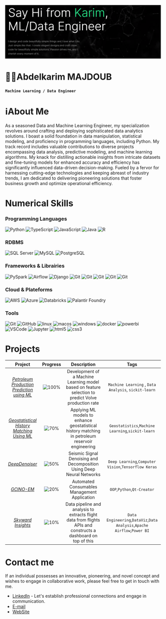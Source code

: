 <!--👋-Banner-->
<center><img alt="Header" src="https://github.com/KarimMAJDOUB/karimmajdoub/blob/main/cover.png"/></center>

# 🧑‍💻Abdelkarim MAJDOUB
**`Machine Learning / Data Engineer`**

# ℹ️About Me
As a seasoned Data and Machine Learning Engineer, my specialization revolves around crafting and deploying sophisticated data analytics solutions. I boast a solid foundation in data manipulation, statistical modeling, and proficiency in programming languages, including Python. My track record includes valuable contributions to diverse projects encompassing data analysis, predictive modeling, and machine learning algorithms. My knack for distilling actionable insights from intricate datasets and fine-tuning models for enhanced accuracy and efficiency has significantly influenced data-driven decision-making. Fueled by a fervor for harnessing cutting-edge technologies and keeping abreast of industry trends, I am dedicated to delivering pioneering solutions that foster business growth and optimize operational efficiency.

# Numerical Skills
### Programming Languages
<!--Programming languages-->
<p>
  <img alt="Python" src="https://a11ybadges.com/badge?logo=python"/>
  <img alt="TypeScript" src="https://a11ybadges.com/badge?logo=typescript"/>
  <img alt="JavaScript" src="https://a11ybadges.com/badge?logo=javascript"/>
  <img alt="Java" src="https://a11ybadges.com/badge?logo=java"/>
  <img alt="R" src="https://a11ybadges.com/badge?logo=rstudio"/>
</p>

### RDBMS
<!--Platforms-->
<p>
  <img alt="SQL Server" src="https://a11ybadges.com/badge?logo=microsoftsqlserver"/>
  <img alt="MySQL" src="https://a11ybadges.com/badge?logo=mysql"/>
  <img alt="PostgreSQL" src="https://a11ybadges.com/badge?logo=postgresql"/>
</p>

### Frameworks & Librairies
<!--Frameworks-->
<p>
  <img alt="PySpark" src="https://a11ybadges.com/badge?logo=apachespark"/>
  <img alt="Airflow" src="https://a11ybadges.com/badge?logo=apacheairflow"/>
  <img alt="Django" src="https://a11ybadges.com/badge?logo=django"/>
  <img alt="Git" src="https://a11ybadges.com/badge?logo=pandas"/>
  <img alt="Git" src="https://a11ybadges.com/badge?logo=numpy"/>
  <img alt="Git" src="https://img.shields.io/badge/Matplotlib-%23ffffff.svg?style=for-the-badge&logo=Matplotlib&logoColor=black"/>
  <img alt="Git" src="https://a11ybadges.com/badge?logo=keras"/>
  <img alt="Git" src="https://a11ybadges.com/badge?logo=tensorflow"/>
</p>

### Cloud & Plateforms
<!--Tools-->
<p>
  <img alt="AWS" src="https://a11ybadges.com/badge?logo=amazonaws"/>
  <img alt="Azure" src="https://a11ybadges.com/badge?logo=microsoftazure"/>
  <img alt="Databricks" src="https://a11ybadges.com/badge?logo=databricks"/>
  <img alt="Palantir Foundry" src="https://a11ybadges.com/badge?logo=palantir"/>
</p>

### Tools
<!--Tools-->
<p>
  <img alt="Git" src="https://a11ybadges.com/badge?logo=git"/>
  <img alt="GitHub" src="https://a11ybadges.com/badge?logo=github"/>
  <img alt="linux" src="https://a11ybadges.com/badge?logo=linux"/>
  <img alt="macos" src="https://a11ybadges.com/badge?logo=macos"/>
  <img alt="windows" src="https://a11ybadges.com/badge?logo=windows"/>
  <img alt="docker" src="https://a11ybadges.com/badge?logo=docker"/>
  <img alt="powerbi" src="https://a11ybadges.com/badge?logo=powerbi"/>
  <img alt="VSCode" src="https://a11ybadges.com/badge?logo=visualstudiocode"/>
  <img alt="Jupyter" src="https://a11ybadges.com/badge?logo=jupyter"/>
  <img alt="html5" src="https://a11ybadges.com/badge?logo=html5"/>
  <img alt="css3" src="https://a11ybadges.com/badge?logo=css3"/>
</p>

# Projects 

Project|Progress |Description|Tags|
|:--:|:--:|:--:|:--:|
*[Petroleum Production Prediction using ML](https://discovervolve.com/2021/02/23/development-of-a-machine-learning-model-based-on-feature-selection-to-predict-volve-production-rate/?fbclid=IwAR3e1WuwUu2nB8w6ZyTKslGpi3UfgWXw-JaIThe1w40FVQE1MX66TuEsmME)*|![100%](https://progress-bar.dev/100)|Development of a Machine Learning model based on feature selection to predict Volve production rate| `Machine Learning` , `Data Analysis`, `sickit-learn`|
*[Geostatistical History Matching Using ML]()*|![70%](https://progress-bar.dev/70)|Applying ML models to enhance geostatistical history matching in petroleum reservoir engineering| `Geostatistics`,`Machine Learning`,`sickit-learn`|
*[DeepDenoiser](https://github.com/KarimMAJDOUB/DeepDenoiser)*|![50%](https://progress-bar.dev/50)|Seismic Signal Denoising and Decomposition Using Deep Neural Networks|`Deep Learning`,`Computer Vision`,`Tensorflow Keras`|
*[GCINO-EM](https://github.com/KarimMAJDOUB/GCInO-EM)*|![20%](https://progress-bar.dev/20)|Automated Consumables Management Application| `OOP`,`Python`,`Qt-Creator`|
*[Skyward Insights]("")*|![10%](https://progress-bar.dev/10)|Data pipeline and analysis to extracts flight data from flights APIs and constructs a dashboard on top of this|`Data Engineering`,`DataViz`,`Data Analysis`,`Apache Airflow`,`Power BI`|


# Contact me
If an individual possesses an innovative, pioneering, and novel concept and wishes to engage in collaborative work, please feel free to get in touch with me.

* [LinkedIn](https://www.linkedin.com/in/abdelkarim-majdoub-ab3864110/) - Let's establish professional connections and engage in communication.
* [E-mail](abdelkarim.majdoub92@gmail.com)
* [WebSite]("")


